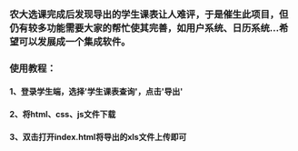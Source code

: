 ### 农大选课完成后发现导出的学生课表让人难评，于是催生此项目，但仍有较多功能需要大家的帮忙使其完善，如用户系统、日历系统...希望可以发展成一个集成软件。
### 使用教程：
#### 1、登录学生端，选择'学生课表查询'，点击'导出'
#### 2、将html、css、js文件下载
#### 3、双击打开index.html将导出的xls文件上传即可
